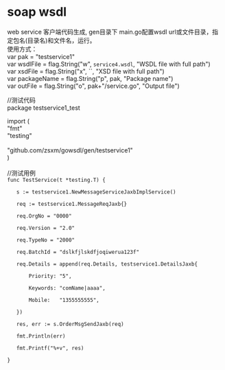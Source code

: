 # soap wsdl
web service 客户端代码生成, gen目录下 main.go配置wsdl url或文件目录，指定包名(目录名)和文件名，运行。</br>
使用方式：<br/>
var pak = "testservice1"<br/>
var wsdlFile = flag.String("w", `service4.wsdl`, "WSDL file with full path")<br/>
var xsdFile = flag.String("x", ``, "XSD file with full path")<br/>
var packageName = flag.String("p", pak, "Package name")<br/>
var outFile = flag.String("o", pak+"/service.go", "Output file")<br/>

//测试代码<br/>
package testservice1_test<br/>

import (<br/>
	"fmt"<br/>
	"testing"<br/>
<br/>
	"github.com/zsxm/gowsdl/gen/testservice1"<br/>
)<br/>
<br/>
//测试用例<br/>
`func TestService(t *testing.T) {`

`	s := testservice1.NewMessageServiceJaxbImplService()`

`	req := testservice1.MessageReqJaxb{}`

`	req.OrgNo = "0000"`

`	req.Version = "2.0"`

`	req.TypeNo = "2000"`

`	req.BatchId = "dslkfjlskdfjoqiwerua123f"`

`	req.Details = append(req.Details, testservice1.DetailsJaxb{`

`		Priority: "5",`

`		Keywords: "comName|aaaa",`

`		Mobile:   "1355555555",`

`	})`

`	res, err := s.OrderMsgSendJaxb(req)`

`	fmt.Println(err)`

`	fmt.Printf("%+v", res)`

`}`
